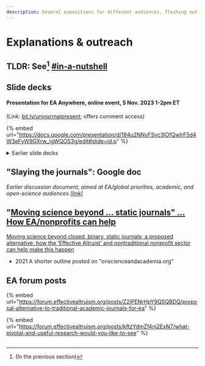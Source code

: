 ```yaml
---
description: Several expositions for different audiences, fleshing out ideas and plans
---
```


# Explanations & outreach

## TLDR: See[^1] [#in-a-nutshell](../#in-a-nutshell "mention")

## Slide decks



#### Presentation for EA Anywhere, online event,  5 Nov. 2023 1-2pm ET

(Link: [bit.ly/unjourrnalpresent](http://bit.ly/unjournalpresent); offers comment access)

{% embed url="https://docs.google.com/presentation/d/194u2NNvFSvc3IOfQwIrF5d4W3eFyW9GXrw_igWQOS3g/edit#slide=id.p" %}

<details>

<summary>Earlier slide decks</summary>

_July 2023_: The slide deck below was last updated in late 2022 and needs some revision. Nonetheless, it illustrates many of the key points that remain relevant.

[bit.ly/unjourrnalpresent](http://bit.ly/unjournalpresent)



Nov  2022: Version targeted towards OSF/Open Science [HERE](https://docs.google.com/presentation/d/1zoC9au-Fc3WnBT4QRIPOLQ-J-PUlJVieJPt4Mi4sfm0/edit?usp=sharing)

</details>



## "Slaying the journals": Google doc

_Earlier discussion document, aimed at EA/global priorities, academic, and open-science audiences_ [_\[link\]_](https://docs.google.com/document/d/1GFISlF5TieCuA6jDYkYlNWaEpuEYrr\_zTmaVpTfBg4A/edit)

## "[Moving science beyond ... static journals" ... How EA/nonprofits can help](https://onscienceandacademia.org/t/moving-science-beyond-closed-binary-static-journals-a-proposed-alternative-how-the-effective-altruist-and-nontraditional-nonprofit-sector-can-help-make-this-happen/1490)

[Moving science beyond closed, binary, static journals; a proposed alternative; how the ‘Effective Altruist’ and nontraditional nonprofit sector can help make this happen](https://onscienceandacademia.org/t/moving-science-beyond-closed-binary-static-journals-a-proposed-alternative-how-the-effective-altruist-and-nontraditional-nonprofit-sector-can-help-make-this-happen/1490)

* 2021 A shorter outline posted on "onscienceandacademia.org"

##

## EA forum posts

{% embed url="https://forum.effectivealtruism.org/posts/Z2jPENrHpY9QSQBDQ/proposal-alternative-to-traditional-academic-journals-for-ea" %}

{% embed url="https://forum.effectivealtruism.org/posts/kftzYdmZf4nj2ExN7/what-pivotal-and-useful-research-would-you-like-to-see" %}

##

[^1]: (In the previous section)
